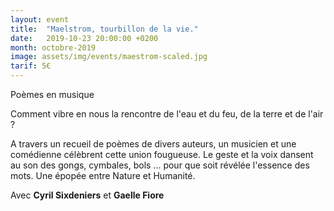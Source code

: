 ```yaml
---
layout: event
title:  "Maelstrom, tourbillon de la vie."
date:   2019-10-23 20:00:00 +0200
month: octobre-2019
image: assets/img/events/maestrom-scaled.jpg
tarif: 5€
---
```


Poèmes en musique

Comment vibre en nous la rencontre de l'eau et du feu, de la terre et de l'air ?

A travers un recueil de poèmes de divers auteurs, un musicien et une comédienne célèbrent cette union fougueuse. Le geste et la voix dansent au son des gongs, cymbales, bols ... pour que soit révélée l'essence des mots. Une épopée entre Nature et Humanité.

Avec **Cyril Sixdeniers** et **Gaelle Fiore**

